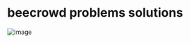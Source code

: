 # beecrowd problems solutions
![image](https://beecrowd.io/wp-content/uploads/2021/08/beecrowd__roxoHorClean-small-PNG-1.png)
